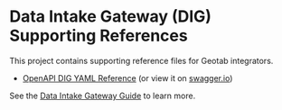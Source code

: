 # Data Intake Gateway (DIG) Supporting References
This project contains supporting reference files for Geotab integrators.

* [OpenAPI DIG YAML Reference](./data-intake-gateway-api.yaml) (or view it on [swagger.io][dig-swagger-io])

See the [Data Intake Gateway Guide][dig-guide] to learn more.

<!-- Links -->
[dig-guide]: https://docs.google.com/document/d/15uNuPqwFcPLe6vKs_JgY5nPTy2isQ3WYUu4oyQ3cEfQ "DIG Guide"
[dig-swagger-io]: https://editor.swagger.io/?url=https://raw.githubusercontent.com/Geotab/data-intake-gateway/develop/data-intake-gateway-api.yaml "DIG OpenAPI on swagger.io editor"
